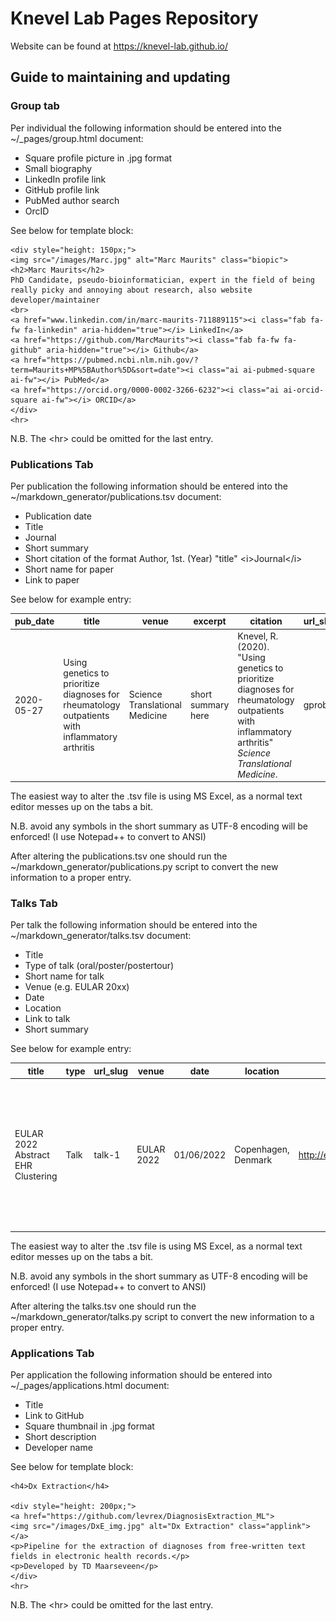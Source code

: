 # Knevel Lab Pages Repository

Website can be found at https://knevel-lab.github.io/

## Guide to maintaining and updating

### Group tab

Per individual the following information should be entered into the ~/_pages/group.html document:

* Square profile picture in .jpg format
* Small biography
* LinkedIn profile link
* GitHub profile link
* PubMed author search
* OrcID

See below for template block: 

	<div style="height: 150px;">
	<img src="/images/Marc.jpg" alt="Marc Maurits" class="biopic">
	<h2>Marc Maurits</h2>
	PhD Candidate, pseudo-bioinformatician, expert in the field of being really picky and annoying about research, also website developer/maintainer
	<br>
	<a href="www.linkedin.com/in/marc-maurits-711889115"><i class="fab fa-fw fa-linkedin" aria-hidden="true"></i> LinkedIn</a>
	<a href="https://github.com/MarcMaurits"><i class="fab fa-fw fa-github" aria-hidden="true"></i> Github</a>
	<a href="https://pubmed.ncbi.nlm.nih.gov/?term=Maurits+MP%5BAuthor%5D&sort=date"><i class="ai ai-pubmed-square ai-fw"></i> PubMed</a>
	<a href="https://orcid.org/0000-0002-3266-6232"><i class="ai ai-orcid-square ai-fw"></i> ORCID</a>
	</div>
	<hr>

N.B. The &lt;hr&gt; could be omitted for the last entry.

### Publications Tab

Per publication the following information should be entered into the ~/markdown_generator/publications.tsv document:

* Publication date
* Title
* Journal
* Short summary
* Short citation of the format Author, 1st. (Year) "title" &lt;i&gt;Journal&lt;/i&gt;
* Short name for paper
* Link to paper

See below for example entry:

| pub_date   | title                                                                                             | venue                          | excerpt            | citation                                                                                                                                                        | url_slug | paper_url                                                |
|------------|---------------------------------------------------------------------------------------------------|--------------------------------|--------------------|-----------------------------------------------------------------------------------------------------------------------------------------------------------------|----------|----------------------------------------------------------|
| 2020-05-27 | Using genetics to prioritize diagnoses for rheumatology outpatients with   inflammatory arthritis | Science Translational Medicine | short summary here | Knevel, R. (2020). "Using genetics to prioritize diagnoses for   rheumatology outpatients with inflammatory arthritis" <i>Science   Translational Medicine</i>. | gprob    | https://www.science.org/doi/10.1126/scitranslmed.aay1548 |

The easiest way to alter the .tsv file is using MS Excel, as a normal text editor messes up on the tabs a bit.

N.B. avoid any symbols in the short summary as UTF-8 encoding will be enforced! (I use Notepad++ to convert to ANSI)

After altering the publications.tsv one should run the ~/markdown_generator/publications.py script to convert the new information to a proper entry.

### Talks Tab

Per talk the following information should be entered into the ~/markdown_generator/talks.tsv document:

* Title
* Type of talk (oral/poster/postertour)
* Short name for talk
* Venue (e.g. EULAR 20xx)
* Date
* Location
* Link to talk
* Short summary

See below for example entry:

| title                              | type | url_slug | venue      | date       | location            | talk_url              | description                                                                                                                                 |
|------------------------------------|------|----------|------------|------------|---------------------|-----------------------|---------------------------------------------------------------------------------------------------------------------------------------------|
| EULAR 2022 Abstract EHR Clustering | Talk | talk-1   | EULAR 2022 | 01/06/2022 | Copenhagen, Denmark | http://exampleurl.com | Poster presentation of the work performed by Tjardo Maarseveen on the   clustering of Rheumatoid Arthritis patients using baseline EHR data |

The easiest way to alter the .tsv file is using MS Excel, as a normal text editor messes up on the tabs a bit.

N.B. avoid any symbols in the short summary as UTF-8 encoding will be enforced! (I use Notepad++ to convert to ANSI)

After altering the talks.tsv one should run the ~/markdown_generator/talks.py script to convert the new information to a proper entry.

### Applications Tab

Per application the following information should be entered into ~/_pages/applications.html document:

* Title
* Link to GitHub
* Square thumbnail in .jpg format
* Short description
* Developer name

See below for template block: 

	<h4>Dx Extraction</h4>

	<div style="height: 200px;">
	<a href="https://github.com/levrex/DiagnosisExtraction_ML">
	<img src="/images/DxE_img.jpg" alt="Dx Extraction" class="applink">
	</a>
	<p>Pipeline for the extraction of diagnoses from free-written text fields in electronic health records.</p>
	<p>Developed by TD Maarseveen</p>
	</div>
	<hr>

N.B. The &lt;hr&gt; could be omitted for the last entry.

